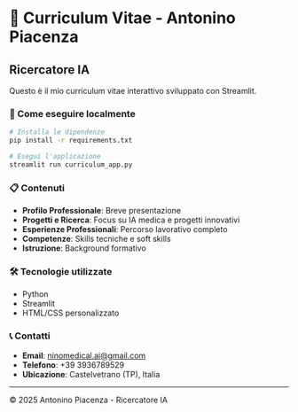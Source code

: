 # 🧠 Curriculum Vitae - Antonino Piacenza

## Ricercatore IA

Questo è il mio curriculum vitae interattivo sviluppato con Streamlit.

### 🚀 Come eseguire localmente

```bash
# Installa le dipendenze
pip install -r requirements.txt

# Esegui l'applicazione
streamlit run curriculum_app.py
```

### 📋 Contenuti

- **Profilo Professionale**: Breve presentazione
- **Progetti e Ricerca**: Focus su IA medica e progetti innovativi
- **Esperienze Professionali**: Percorso lavorativo completo
- **Competenze**: Skills tecniche e soft skills
- **Istruzione**: Background formativo

### 🛠️ Tecnologie utilizzate

- Python
- Streamlit
- HTML/CSS personalizzato

### 📞 Contatti

- **Email**: ninomedical.ai@gmail.com
- **Telefono**: +39 3936789529
- **Ubicazione**: Castelvetrano (TP), Italia

---

© 2025 Antonino Piacenza - Ricercatore IA
